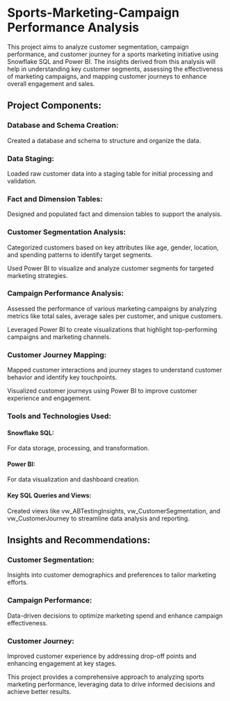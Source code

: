# Sports-Marketing-Campaign Performance Analysis

This project aims to analyze customer segmentation, campaign performance, and customer journey for a sports marketing initiative using Snowflake SQL and Power BI. The insights derived from this analysis will help in understanding key customer segments, assessing the effectiveness of marketing campaigns, and mapping customer journeys to enhance overall engagement and sales.

## Project Components: 

### Database and Schema Creation:

Created a database and schema to structure and organize the data.

### Data Staging:

Loaded raw customer data into a staging table for initial processing and validation.

### Fact and Dimension Tables:

Designed and populated fact and dimension tables to support the analysis.

### Customer Segmentation Analysis:

Categorized customers based on key attributes like age, gender, location, and spending patterns to identify target segments.

Used Power BI to visualize and analyze customer segments for targeted marketing strategies.

### Campaign Performance Analysis:

Assessed the performance of various marketing campaigns by analyzing metrics like total sales, average sales per customer, and unique customers.

Leveraged Power BI to create visualizations that highlight top-performing campaigns and marketing channels.

### Customer Journey Mapping:

Mapped customer interactions and journey stages to understand customer behavior and identify key touchpoints.

Visualized customer journeys using Power BI to improve customer experience and engagement.

### Tools and Technologies Used: 
#### Snowflake SQL: 
For data storage, processing, and transformation.

#### Power BI: 
For data visualization and dashboard creation.

#### Key SQL Queries and Views: 
Created views like vw_ABTestingInsights, vw_CustomerSegmentation, and vw_CustomerJourney to streamline data analysis and reporting.

## Insights and Recommendations: 
### Customer Segmentation: 
Insights into customer demographics and preferences to tailor marketing efforts.

### Campaign Performance: 
Data-driven decisions to optimize marketing spend and enhance campaign effectiveness.

### Customer Journey: 
Improved customer experience by addressing drop-off points and enhancing engagement at key stages.

This project provides a comprehensive approach to analyzing sports marketing performance, leveraging data to drive informed decisions and achieve better results.
